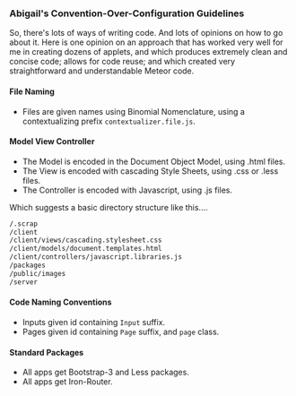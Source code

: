 ### Abigail's Convention-Over-Configuration Guidelines

So, there's lots of ways of writing code.  And lots of opinions on how to go about it.  Here is one opinion on an approach that has worked very well for me in creating dozens of applets, and which produces extremely clean and concise code; allows for code reuse; and which created very straightforward and understandable Meteor code.  

#### File Naming  
- Files are given names using Binomial Nomenclature, using a contextualizing prefix ``contextualizer.file.js``.



#### Model View Controller
- The Model is encoded in the Document Object Model, using .html files.
- The View is encoded with cascading Style Sheets, using .css or .less files.
- The Controller is encoded with Javascript, using .js files.

Which suggests a basic directory structure like this....  
````sh
/.scrap
/client
/client/views/cascading.stylesheet.css
/client/models/document.templates.html
/client/controllers/javascript.libraries.js
/packages
/public/images
/server
````

#### Code Naming Conventions  
- Inputs given id containing ``Input`` suffix.
- Pages given id containing ``Page`` suffix, and ``page`` class.
 
#### Standard Packages  
- All apps get Bootstrap-3 and Less packages.
- All apps get Iron-Router.

